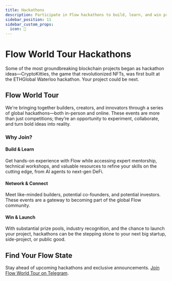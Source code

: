 ```yaml
---
title: Hackathons
description: Participate in Flow hackathons to build, learn, and win prizes
sidebar_position: 11
sidebar_custom_props:
  icon: 🚀
---
```


# Flow World Tour Hackathons

Some of the most groundbreaking blockchain projects began as hackathon ideas—CryptoKitties, the game that revolutionized NFTs, was first built at the ETHGlobal Waterloo hackathon. Your project could be next.

## Flow World Tour

We're bringing together builders, creators, and innovators through a series of global hackathons—both in-person and online. These events are more than just competitions; they’re an opportunity to experiment, collaborate, and turn bold ideas into reality.

### Why Join?

#### **Build & Learn**

Get hands-on experience with Flow while accessing expert mentorship, technical workshops, and valuable resources to refine your skills on the cutting edge, from AI agents to next-gen DeFi.

#### **Network & Connect**

Meet like-minded builders, potential co-founders, and potential investors. These events are a gateway to becoming part of the global Flow community.

#### **Win & Launch**

With substantial prize pools, industry recognition, and the chance to launch your project, hackathons can be the stepping stone to your next big startup, side-project, or public good.

## Find Your Flow State

Stay ahead of upcoming hackathons and exclusive announcements. [Join Flow World Tour on Telegram](https://t.me/flow_world_tour).
